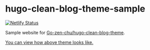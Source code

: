# hugo-clean-blog-theme-sample

[![Netlify Status](https://api.netlify.com/api/v1/badges/2aabd4a8-0c57-488e-b627-ef601928b8bd/deploy-status)](https://app.netlify.com/sites/dreamy-hoover-3f3499/deploys)

Sample website for [Go-zen-chu/hugo-clean-blog-theme](https://github.com/Go-zen-chu/hugo-clean-blog-theme).

[You can view how above theme looks like.](https://dreamy-hoover-3f3499.netlify.app/)

